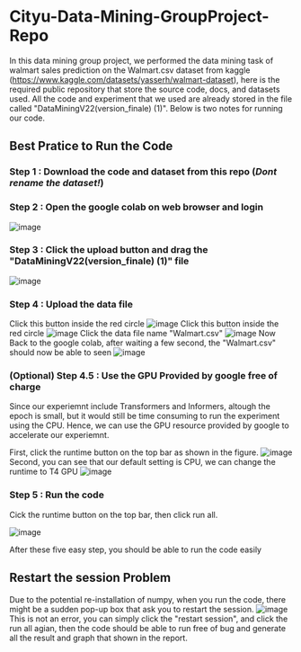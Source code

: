 # Cityu-Data-Mining-GroupProject-Repo

In this data mining group project, we performed the data mining task of walmart sales prediction on the Walmart.csv dataset from kaggle (https://www.kaggle.com/datasets/yasserh/walmart-dataset), here is the required public repository that store the source code, docs, and datasets used. All the code and experiment that we used are already stored in the file called "DataMiningV22(version_finale) (1)". Below is two notes for running our code.

## Best Pratice to Run the Code 
### Step 1 : Download the code and dataset from this repo (_Dont rename the dataset!_)
### Step 2 : Open the google colab on web browser and login 
![image](https://github.com/user-attachments/assets/1c888e04-01a0-468c-bd31-6c266616a4bb)
### Step 3 : Click the upload button and drag the "DataMiningV22(version_finale) (1)" file
![image](https://github.com/user-attachments/assets/c3335f07-a6e0-4638-acb0-8ae6dd98e4a0)
### Step 4 : Upload the data file 
Click this button inside the red circle
![image](https://github.com/user-attachments/assets/e32313aa-0b78-4c89-b173-8647b6b8b792)
Click this button inside the red circle
![image](https://github.com/user-attachments/assets/baa3cc81-a3d6-4e82-991c-fd9246aab513)
Click the data file name "Walmart.csv"
![image](https://github.com/user-attachments/assets/3643ce90-8e99-4ec9-8820-f5e21c08d3f9)
Now Back to the google colab, after waiting a few second, the "Walmart.csv" should now be able to seen
![image](https://github.com/user-attachments/assets/fdb588cd-f590-4773-92fa-b2661b8bcb42)
### (Optional) Step 4.5 : Use the GPU Provided by google free of charge
Since our experiemnt include Transformers and Informers, altough the epoch is small, but it would still be time consuming to run the experiment using the CPU.
Hence, we can use the GPU resource provided by google to accelerate our experiemnt.

First, click the runtime button on the top bar as shown in the figure.
![image](https://github.com/user-attachments/assets/e6e58425-a3cf-48cf-9e7d-2cf02c49d5f5)
Second, you can see that our default setting is CPU, we can change the runtime to T4 GPU
![image](https://github.com/user-attachments/assets/8868b55b-ff8c-4b85-aa40-3e192c2b1452)

### Step 5 : Run the code

Cick the runtime button on the top bar, then click run all.

![image](https://github.com/user-attachments/assets/77e3dc12-834a-4322-8dcf-e96f4ca9e08f)


After these five easy step, you should be able to run the code easily

## Restart the session Problem
Due to the potential re-installation of numpy, when you run the code, there might be a sudden pop-up box that ask you to restart the session.
![image](https://github.com/user-attachments/assets/44bd3099-1d4b-4d55-9266-fe07e8378f18)
This is not an error, you can simply click the "restart session", and click the run all agian, then the code should be able to run free of bug and generate all the result and graph that shown in the report.
